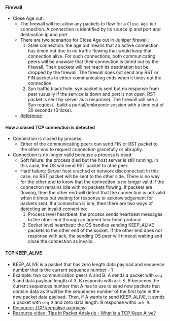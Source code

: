 #### Firewall
* Close Age out:
  * The firewall will not allow any packets to flow for a `Close Age Out` connection. A connection is identified by its source ip and port and destination ip and port.
  * There are two scenarios for Close Age out in Juniper firewall:
    1. Stale connection: the age out means that an active connection has timed out due to no traffic flowing that would keep that connection alive. For such connections, both communicating peers will be unaware that their connection is timed out by the firewall. Their packets will not reach its destination but be dropped by the firewall. The firewall does not send any RST or FIN packets to either communicating ends when it times out the connection.
    2. Syn traffic black hole: syn packet is sent but no response from peer (usually if the service is down and port is not open, RST packet is sent by server as a response).  The firewall will see a Syn request.. build a partial/embryonic session with a time out of 30 seconds (3 ticks).
  * [Reference](http://forums.juniper.net/t5/ScreenOS-Firewalls-NOT-SRX/many-drops-with-msg-AGE-OUT-quot-while-running-TCP-and-UDP/td-p/20555) 


#### How a closed TCP connection is detected
* Connection is closed by process:
  * Either of the communicating peers can send FIN or RST packet to the other end to request connection gracefully or abruptly.
* Connection is no longer valid because a process is dead:
  * Soft failure: the process died but the host server is still running.  In this case, the OS will send RST packet to othe peer.
  * Hard failure: Server host crached or network disconnected: In this case, no RST packet will be sent to the other side. There is no way for the other end to know that the connection is no longer valid if the connection remains idle with no packets flowing. If packets are flowing, then the other end will detect that the connection is not valid when it times out waiting for response or acknowledgement for packets sent.  If a connection is idle, then there are two ways of detecting an invalid connectino:
    1. Process level heartbeat: the process sends heartbeat messages to the other end through an agreed heartbeat protocol.
    2. Socket level heartbeat: the OS handles sending KEEP_ALIVE packets to the other end of the socket.  If the other end does not response with ack, the sending OS peer will timeout waiting and close the connection as invalid.

#### TCP KEEP_ALIVE
* KEEP_ALIVE is a packet that has zero length data payload and sequence number that is the current sequence number - 1
* Example: two communication peers A and B.  A sends a packet with `seq 5` and data payload length of 3.  B responds with `ack 9`.  9 becomes the current sequences number that A has to use to send new packets that contain data as 9 will be the sequences number of the first byte in the new packet data payload.  Then, if A wants to send KEEP_ALIVE, it sends a packet with `seq 8` and zero data length. B response withs `ack 9`.
* [Resource: TCP keepalive overview](http://tldp.org/HOWTO/TCP-Keepalive-HOWTO/overview.html)
* [Resource video: Tips in Packet Analysis - What is a TCP Keep Alive?](https://www.youtube.com/watch?v=j8lgFaIajko)

